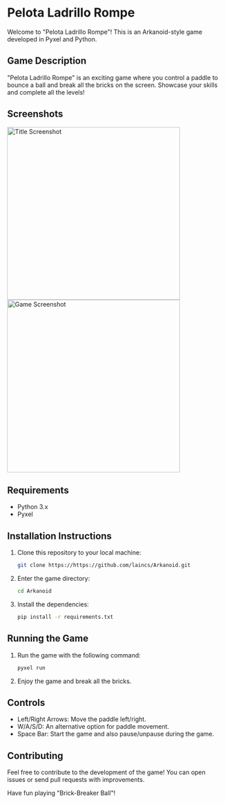# Pelota Ladrillo Rompe

Welcome to "Pelota Ladrillo Rompe"! This is an Arkanoid-style game developed in Pyxel and Python.

## Game Description
"Pelota Ladrillo Rompe" is an exciting game where you control a paddle to bounce a ball and break all the bricks on the screen. Showcase your skills and complete all the levels!

## Screenshots

<img src="https://raw.github.com/laincs/Arkanoid/main/screenshots/Title.png" alt="Title Screenshot" width="400"/>
<img src="https://raw.github.com/laincs/Arkanoid/main/screenshots/game.png" alt="Game Screenshot" width="400"/>

## Requirements
- Python 3.x
- Pyxel

## Installation Instructions
1. Clone this repository to your local machine:

    ```bash
    git clone https://https://github.com/laincs/Arkanoid.git
    ```

2. Enter the game directory:

    ```bash
    cd Arkanoid
    ```

3. Install the dependencies:

    ```bash
    pip install -r requirements.txt
    ```

## Running the Game
1. Run the game with the following command:

    ```bash
    pyxel run
    ```

2. Enjoy the game and break all the bricks.

## Controls
- Left/Right Arrows: Move the paddle left/right.
- W/A/S/D: An alternative option for paddle movement.
- Space Bar: Start the game and also pause/unpause during the game.

## Contributing
Feel free to contribute to the development of the game! You can open issues or send pull requests with improvements.

Have fun playing "Brick-Breaker Ball"!
